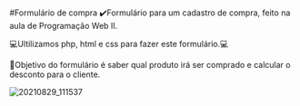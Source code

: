 #Formulário de compra
✔️Formulário para um cadastro de compra, feito na aula de Programação Web II.

💻Ultilizamos php, html e css para fazer este formulário.💻

📌Objetivo do formulário é saber qual produto irá ser comprado e calcular o desconto para o cliente.

![20210829_111537](https://user-images.githubusercontent.com/79329906/131256291-68021e9f-2e0a-4fc1-80eb-56b8de9cb91a.gif)
